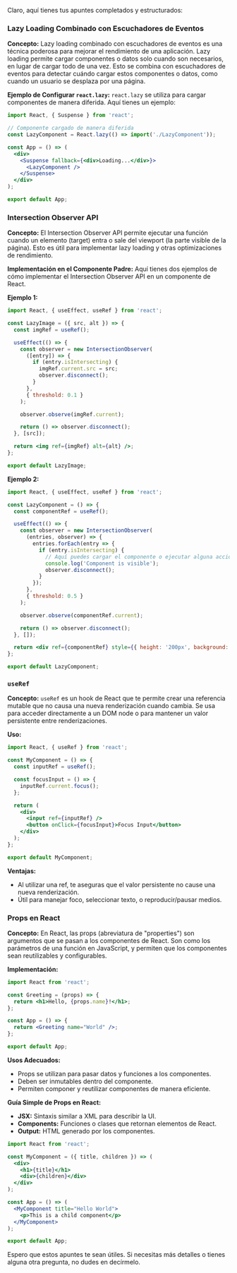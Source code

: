 Claro, aquí tienes tus apuntes completados y estructurados:

### Lazy Loading Combinado con Escuchadores de Eventos

**Concepto:**
Lazy loading combinado con escuchadores de eventos es una técnica poderosa para mejorar el rendimiento de una aplicación. Lazy loading permite cargar componentes o datos solo cuando son necesarios, en lugar de cargar todo de una vez. Esto se combina con escuchadores de eventos para detectar cuándo cargar estos componentes o datos, como cuando un usuario se desplaza por una página.

**Ejemplo de Configurar `react.lazy`:**
`react.lazy` se utiliza para cargar componentes de manera diferida. Aquí tienes un ejemplo:

```jsx
import React, { Suspense } from 'react';

// Componente cargado de manera diferida
const LazyComponent = React.lazy(() => import('./LazyComponent'));

const App = () => (
  <div>
    <Suspense fallback={<div>Loading...</div>}>
      <LazyComponent />
    </Suspense>
  </div>
);

export default App;
```

### Intersection Observer API

**Concepto:**
El Intersection Observer API permite ejecutar una función cuando un elemento (target) entra o sale del viewport (la parte visible de la página). Esto es útil para implementar lazy loading y otras optimizaciones de rendimiento.

**Implementación en el Componente Padre:**
Aquí tienes dos ejemplos de cómo implementar el Intersection Observer API en un componente de React.

**Ejemplo 1:**

```jsx
import React, { useEffect, useRef } from 'react';

const LazyImage = ({ src, alt }) => {
  const imgRef = useRef();

  useEffect(() => {
    const observer = new IntersectionObserver(
      ([entry]) => {
        if (entry.isIntersecting) {
          imgRef.current.src = src;
          observer.disconnect();
        }
      },
      { threshold: 0.1 }
    );

    observer.observe(imgRef.current);

    return () => observer.disconnect();
  }, [src]);

  return <img ref={imgRef} alt={alt} />;
};

export default LazyImage;
```

**Ejemplo 2:**

```jsx
import React, { useEffect, useRef } from 'react';

const LazyComponent = () => {
  const componentRef = useRef();

  useEffect(() => {
    const observer = new IntersectionObserver(
      (entries, observer) => {
        entries.forEach(entry => {
          if (entry.isIntersecting) {
            // Aquí puedes cargar el componente o ejecutar alguna acción
            console.log('Component is visible');
            observer.disconnect();
          }
        });
      },
      { threshold: 0.5 }
    );

    observer.observe(componentRef.current);

    return () => observer.disconnect();
  }, []);

  return <div ref={componentRef} style={{ height: '200px', background: 'lightblue' }}>Lazy Component</div>;
};

export default LazyComponent;
```

### `useRef`

**Concepto:**
`useRef` es un hook de React que te permite crear una referencia mutable que no causa una nueva renderización cuando cambia. Se usa para acceder directamente a un DOM node o para mantener un valor persistente entre renderizaciones.

**Uso:**

```jsx
import React, { useRef } from 'react';

const MyComponent = () => {
  const inputRef = useRef();

  const focusInput = () => {
    inputRef.current.focus();
  };

  return (
    <div>
      <input ref={inputRef} />
      <button onClick={focusInput}>Focus Input</button>
    </div>
  );
};

export default MyComponent;
```

**Ventajas:**
- Al utilizar una ref, te aseguras que el valor persistente no cause una nueva renderización.
- Útil para manejar foco, seleccionar texto, o reproducir/pausar medios.

### Props en React

**Concepto:**
En React, las props (abreviatura de "properties") son argumentos que se pasan a los componentes de React. Son como los parámetros de una función en JavaScript, y permiten que los componentes sean reutilizables y configurables.

**Implementación:**

```jsx
import React from 'react';

const Greeting = (props) => {
  return <h1>Hello, {props.name}!</h1>;
};

const App = () => {
  return <Greeting name="World" />;
};

export default App;
```

**Usos Adecuados:**
- Props se utilizan para pasar datos y funciones a los componentes.
- Deben ser inmutables dentro del componente.
- Permiten componer y reutilizar componentes de manera eficiente.

**Guía Simple de Props en React:**
- **JSX:** Sintaxis similar a XML para describir la UI.
- **Components:** Funciones o clases que retornan elementos de React.
- **Output:** HTML generado por los componentes.

```jsx
import React from 'react';

const MyComponent = ({ title, children }) => (
  <div>
    <h1>{title}</h1>
    <div>{children}</div>
  </div>
);

const App = () => (
  <MyComponent title="Hello World">
    <p>This is a child component</p>
  </MyComponent>
);

export default App;
```

Espero que estos apuntes te sean útiles. Si necesitas más detalles o tienes alguna otra pregunta, no dudes en decírmelo.